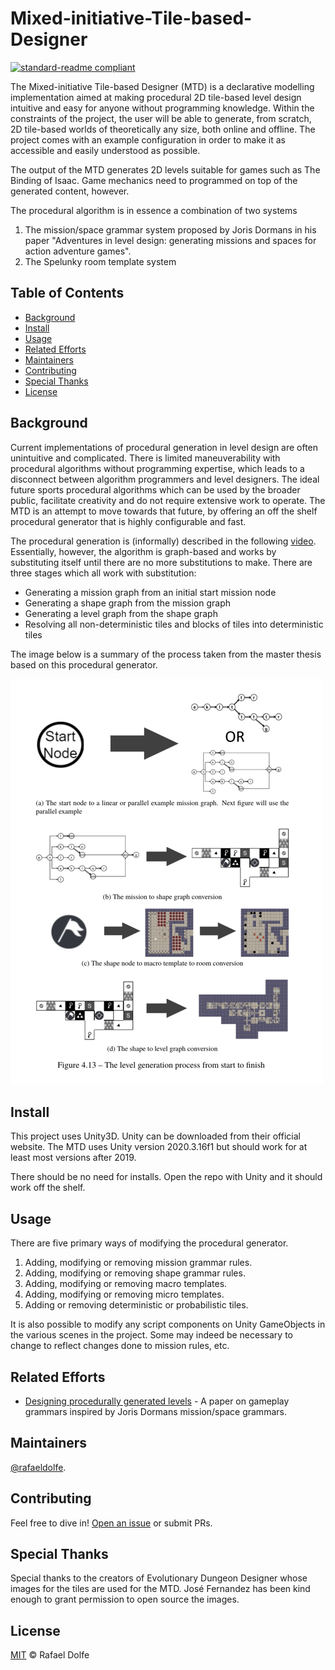 # Mixed-initiative-Tile-based-Designer

[![standard-readme compliant](https://img.shields.io/badge/readme%20style-standard-brightgreen.svg?style=flat-square)](https://github.com/RichardLitt/standard-readme)

The Mixed-initiative Tile-based Designer (MTD) is a declarative modelling implementation aimed at making procedural 2D tile-based level design intuitive and easy for anyone without programming knowledge. Within the constraints of the project, the user will be able to generate, from scratch, 2D tile-based worlds of theoretically any size, both online and offline. The project comes with an example configuration in order to make it as accessible and easily understood as possible.

The output of the MTD generates 2D levels suitable for games such as The Binding of Isaac. Game mechanics need to programmed on top of the generated content, however.

The procedural algorithm is in essence a combination of two systems

1. The mission/space grammar system proposed by Joris Dormans in his paper "Adventures in level design: generating missions and spaces for action adventure games".
2. The Spelunky room template system

## Table of Contents

- [Background](#background)
- [Install](#install)
- [Usage](#usage)
- [Related Efforts](#related-efforts)
- [Maintainers](#maintainers)
- [Contributing](#contributing)
- [Special Thanks](#special-thanks)
- [License](#license)

## Background

Current implementations of procedural generation in level design are often unintuitive and complicated. There is limited maneuverability with procedural algorithms without programming expertise, which leads to a disconnect between algorithm programmers and level designers. The ideal future sports procedural algorithms which can be used by the broader public, facilitate creativity and do not require extensive work to operate. The MTD is an attempt to move towards that future, by offering an off the shelf procedural generator that is highly configurable and fast.

The procedural generation is (informally) described in the following [video](https://www.youtube.com/watch?v=EuGOtGQj0i0). Essentially, however, the algorithm is graph-based and works by substituting itself until there are no more substitutions to make. There are three stages which all work with substitution:

* Generating a mission graph from an initial start mission node
* Generating a shape graph from the mission graph
* Generating a level graph from the shape graph
* Resolving all non-deterministic tiles and blocks of tiles into deterministic tiles

The image below is a summary of the process taken from the master thesis based on this procedural generator.

![A summary of the procedural generation process](docs/images/level-summary.png)

## Install

This project uses Unity3D. Unity can be downloaded from their official website. The MTD uses Unity version 2020.3.16f1 but should work for at least most versions after 2019.

There should be no need for installs. Open the repo with Unity and it should work off the shelf.

## Usage

There are five primary ways of modifying the procedural generator.

1. Adding, modifying or removing mission grammar rules.
2. Adding, modifying or removing shape grammar rules.
3. Adding, modifying or removing macro templates.
4. Adding, modifying or removing micro templates.
5. Adding or removing deterministic or probabilistic tiles.

It is also possible to modify any script components on Unity GameObjects in the various scenes in the project. Some may indeed be necessary to change to reflect changes done to mission rules, etc.

## Related Efforts

- [Designing procedurally generated levels](https://www.aaai.org/ocs/index.php/AIIDE/AIIDE13/paper/viewPaper/7450) - A paper on gameplay grammars inspired by Joris Dormans mission/space grammars.

## Maintainers

[@rafaeldolfe](https://github.com/rafaeldolfe).

## Contributing

Feel free to dive in! [Open an issue](https://github.com/rafaeldolfe/Mixed-initiative-Tile-based-Designer/issues/new) or submit PRs.

## Special Thanks

Special thanks to the creators of Evolutionary Dungeon Designer whose images for the tiles are used for the MTD. José Fernandez has been kind enough to grant permission to open source the images.

## License

[MIT](LICENSE) © Rafael Dolfe
